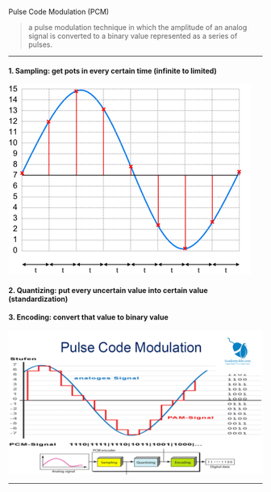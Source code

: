 Pulse Code Modulation (PCM)
> a pulse modulation technique in which the amplitude of an analog signal is converted to a binary value represented as a series of pulses.

___

#### 1. Sampling: get pots in every certain time (infinite to limited)

![](/assets/PCM0.png)

#### 2. Quantizing: put every uncertain value into certain value (standardization)

#### 3. Encoding: convert that value to binary value

![](/assets/PCM1.png)

___

